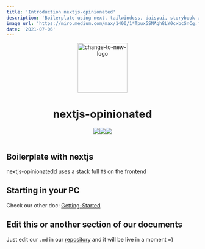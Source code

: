 ```yaml
---
title: 'Introduction nextjs-opinionated'
description: 'Boilerplate using next, tailwindcss, daisyui, storybook and others'
image_url: 'https://miro.medium.com/max/1400/1*Tpux5SNAgh8LY0cxbcSnCg.jpeg'
date: '2021-07-06'
---
```


<p align="center">
    <img src="https://miro.medium.com/max/1400/1*Tpux5SNAgh8LY0cxbcSnCg.jpeg" alt="change-to-new-logo" height="130"/>
</p>

<div>
   <h1 align="center">nextjs-opinionated</h1>
   <div style="display: flex !important; justify-content:center;" >
    <img src="https://img.shields.io/github/issues/nextjs-opinionated/nextjs-opinionated"/>
    <img src="https://img.shields.io/github/license/nextjs-opinionated/nextjs-opinionated"/>
    <img src="https://img.shields.io/github/last-commit/nextjs-opinionated/nextjs-opinionated"/>
  </div>
<div/>
    
<br/>

## Boilerplate with nextjs

nextjs-opinionatedd uses a stack full `TS` on the frontend

## Starting in your PC

Check our other doc: [Getting-Started](https://nextjs-opinionated.vercel.app/docs/getting-started)

## Edit this or another section of our documents

Just edit our `.md` in our [repository](https://github.com/nextjs-opinionated/nextjs-opinionated-hasura/src/docs) and it will be live in a moment =)
